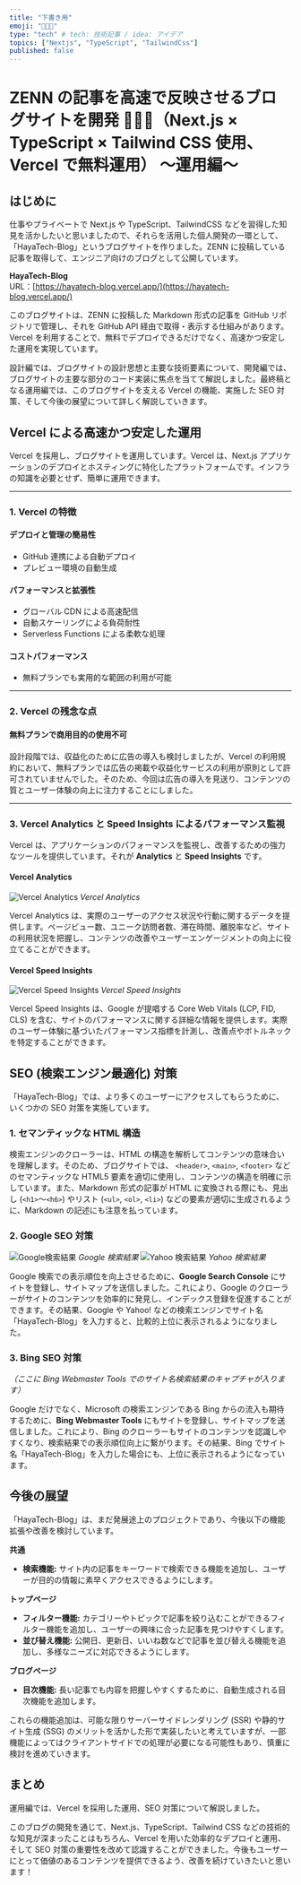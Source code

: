 ```yaml
---
title: "下書き用"
emoji: "🧑🏻‍💻"
type: "tech" # tech: 技術記事 / idea: アイデア
topics: ["Nextjs", "TypeScript", "TailwindCss"]
published: false
---
```


# ZENN の記事を高速で反映させるブログサイトを開発 🧑🏼‍💻（Next.js × TypeScript × Tailwind CSS 使用、Vercel で無料運用） 〜運用編〜

## はじめに

仕事やプライベートで Next.js や TypeScript、TailwindCSS などを習得した知見を活かしたいと思いましたので、それらを活用した個人開発の一環として、「HayaTech-Blog」というブログサイトを作りました。ZENN に投稿している記事を取得して、エンジニア向けのブログとして公開しています。

**HayaTech-Blog**  
URL：[https://hayatech-blog.vercel.app/](https://hayatech-blog.vercel.app/)

このブログサイトは、ZENN に投稿した Markdown 形式の記事を GitHub リポジトリで管理し、それを GitHub API 経由で取得・表示する仕組みがあります。Vercel を利用することで、無料でデプロイできるだけでなく、高速かつ安定した運用を実現しています。

設計編では、ブログサイトの設計思想と主要な技術要素について、開発編では、ブログサイトの主要な部分のコード実装に焦点を当てて解説しました。最終稿となる運用編では、このブログサイトを支える Vercel の機能、実施した SEO 対策、そして今後の展望について詳しく解説していきます。

## Vercel による高速かつ安定した運用

Vercel を採用し、ブログサイトを運用しています。Vercel は、Next.js アプリケーションのデプロイとホスティングに特化したプラットフォームです。インフラの知識を必要とせず、簡単に運用できます。

---

### 1\. Vercel の特徴

#### デプロイと管理の簡易性

- GitHub 連携による自動デプロイ
- プレビュー環境の自動生成

#### パフォーマンスと拡張性

- グローバル CDN による高速配信
- 自動スケーリングによる負荷耐性
- Serverless Functions による柔軟な処理

#### コストパフォーマンス

- 無料プランでも実用的な範囲の利用が可能

---

### 2\. Vercel の残念な点

#### 無料プランで商用目的の使用不可

設計段階では、収益化のために広告の導入も検討しましたが、Vercel の利用規約において、無料プランでは広告の掲載や収益化サービスの利用が原則として許可されていませんでした。そのため、今回は広告の導入を見送り、コンテンツの質とユーザー体験の向上に注力することにしました。

---

### 3\. Vercel Analytics と Speed Insights によるパフォーマンス監視

Vercel は、アプリケーションのパフォーマンスを監視し、改善するための強力なツールを提供しています。それが **Analytics** と **Speed Insights** です。

#### Vercel Analytics

![Vercel Analytics](https://storage.googleapis.com/zenn-user-upload/39abe0561d1d-20250517.png)
_Vercel Analytics_

Vercel Analytics は、実際のユーザーのアクセス状況や行動に関するデータを提供します。ページビュー数、ユニーク訪問者数、滞在時間、離脱率など、サイトの利用状況を把握し、コンテンツの改善やユーザーエンゲージメントの向上に役立てることができます。

#### Vercel Speed Insights

![Vercel Speed Insights](https://storage.googleapis.com/zenn-user-upload/c0665ad13dd0-20250517.png)
_Vercel Speed Insights_

Vercel Speed Insights は、Google が提唱する Core Web Vitals (LCP, FID, CLS) を含む、サイトのパフォーマンスに関する詳細な情報を提供します。実際のユーザー体験に基づいたパフォーマンス指標を計測し、改善点やボトルネックを特定することができます。

## SEO (検索エンジン最適化) 対策

「HayaTech-Blog」では、より多くのユーザーにアクセスしてもらうために、いくつかの SEO 対策を実施しています。

### 1\. セマンティックな HTML 構造

検索エンジンのクローラーは、HTML の構造を解析してコンテンツの意味合いを理解します。そのため、ブログサイトでは、 `<header>`, `<main>`, `<footer>` などのセマンティックな HTML5 要素を適切に使用し、コンテンツの構造を明確に示しています。また、Markdown 形式の記事が HTML に変換される際にも、見出し (`<h1>`〜`<h6>`) やリスト (`<ul>`, `<ol>`, `<li>`) などの要素が適切に生成されるように、Markdown の記述にも注意を払っています。

### 2\. Google SEO 対策

![Google検索結果](https://storage.googleapis.com/zenn-user-upload/ffbbc204458a-20250517.png)
_Google 検索結果_
![Yahoo 検索結果](https://storage.googleapis.com/zenn-user-upload/32509c05116a-20250517.png)
_Yahoo 検索結果_

Google 検索での表示順位を向上させるために、**Google Search Console** にサイトを登録し、サイトマップを送信しました。これにより、Google のクローラーがサイトのコンテンツを効率的に発見し、インデックス登録を促進することができます。その結果、Google や Yahoo\! などの検索エンジンでサイト名「HayaTech-Blog」を入力すると、比較的上位に表示されるようになりました。

### 3\. Bing SEO 対策

_（ここに Bing Webmaster Tools でのサイト名検索結果のキャプチャが入ります）_

Google だけでなく、Microsoft の検索エンジンである Bing からの流入も期待するために、**Bing Webmaster Tools** にもサイトを登録し、サイトマップを送信しました。これにより、Bing のクローラーもサイトのコンテンツを認識しやすくなり、検索結果での表示順位向上に繋がります。その結果、Bing でサイト名「HayaTech-Blog」を入力した場合にも、上位に表示されるようになっています。

## 今後の展望

「HayaTech-Blog」は、まだ発展途上のプロジェクトであり、今後以下の機能拡張や改善を検討しています。

**共通**

- **検索機能:** サイト内の記事をキーワードで検索できる機能を追加し、ユーザーが目的の情報に素早くアクセスできるようにします。

**トップページ**

- **フィルター機能:** カテゴリーやトピックで記事を絞り込むことができるフィルター機能を追加し、ユーザーの興味に合った記事を見つけやすくします。
- **並び替え機能:** 公開日、更新日、いいね数などで記事を並び替える機能を追加し、多様なニーズに対応できるようにします。

**ブログページ**

- **目次機能:** 長い記事でも内容を把握しやすくするために、自動生成される目次機能を追加します。

これらの機能追加は、可能な限りサーバーサイドレンダリング (SSR) や静的サイト生成 (SSG) のメリットを活かした形で実装したいと考えていますが、一部機能によってはクライアントサイドでの処理が必要になる可能性もあり、慎重に検討を進めていきます。

## まとめ

運用編では、Vercel を採用した運用、SEO 対策について解説しました。

このブログの開発を通じて、Next.js、TypeScript、Tailwind CSS などの技術的な知見が深まったことはもちろん、Vercel を用いた効率的なデプロイと運用、そして SEO 対策の重要性を改めて認識することができました。今後もユーザーにとって価値のあるコンテンツを提供できるよう、改善を続けていきたいと思います！
